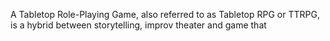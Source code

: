 A Tabletop Role-Playing Game, also referred to as Tabletop RPG or TTRPG, is a hybrid between storytelling, improv theater and game that 